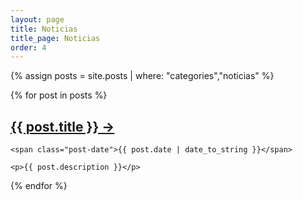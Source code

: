 ```yaml
---
layout: page
title: Noticias
title_page: Noticias
order: 4
---
```


{% assign posts = site.posts | where: "categories","noticias" %}

<div class="posts">
  {% for post in posts %}
  <div class="post">
    <h2 class="post-title dd-post-title">
      <a href="{{ post.url }}">
        {{ post.title }} →
      </a>
    </h2>

    <span class="post-date">{{ post.date | date_to_string }}</span>

    <p>{{ post.description }}</p>

  </div>
  {% endfor %}
</div>
